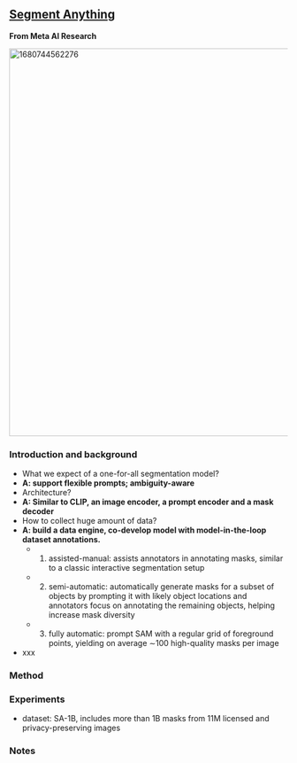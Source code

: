 ## [Segment Anything](https://scontent-syd2-1.xx.fbcdn.net/v/t39.2365-6/10000000_900554171201033_1602411987825904100_n.pdf?_nc_cat=100&ccb=1-7&_nc_sid=3c67a6&_nc_ohc=Ald4OYhL6hgAX9ic6m_&_nc_ht=scontent-syd2-1.xx&oh=00_AfDNPDvMMYKShmkjzkfic38J-wrULgV3jaInSWB5uZD8Rg&oe=643306A7)

**From Meta AI Research**

<img width=700 alt="1680744562276" src="https://user-images.githubusercontent.com/46414159/230249896-8abccbb5-3e12-4b20-9371-4f379e6d9a91.png">


### Introduction and background
- What we expect of a one-for-all segmentation model? 
- **A: support flexible prompts; ambiguity-aware**
- Architecture?
- **A: Similar to CLIP, an image encoder, a prompt encoder and a mask decoder**
- How to collect huge amount of data?
- **A: build a data engine, co-develop model with model-in-the-loop dataset annotations.**
  - 1. assisted-manual: assists annotators in annotating masks, similar to a classic interactive segmentation setup
  - 2. semi-automatic: automatically generate masks for a subset of objects by prompting it with likely object locations and annotators focus on annotating the remaining objects, helping increase mask diversity
  - 3. fully automatic: prompt SAM with a regular grid of foreground points, yielding on average ∼100 high-quality masks per image
- xxx

### Method

### Experiments
- dataset: SA-1B, includes more than 1B masks from 11M licensed and privacy-preserving images
### Notes
